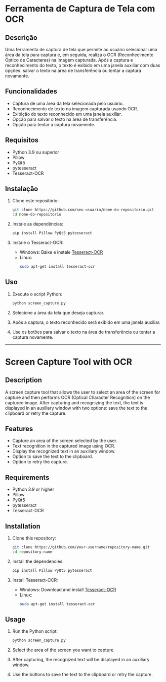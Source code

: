 # Ferramenta de Captura de Tela com OCR

## Descrição

Uma ferramenta de captura de tela que permite ao usuário selecionar uma área da tela para captura e, em seguida, realiza o OCR (Reconhecimento Óptico de Caracteres) na imagem capturada. Após a captura e reconhecimento do texto, o texto é exibido em uma janela auxiliar com duas opções: salvar o texto na área de transferência ou tentar a captura novamente.

## Funcionalidades

- Captura de uma área da tela selecionada pelo usuário.
- Reconhecimento de texto na imagem capturada usando OCR.
- Exibição do texto reconhecido em uma janela auxiliar.
- Opção para salvar o texto na área de transferência.
- Opção para tentar a captura novamente.

## Requisitos

- Python 3.9 ou superior
- Pillow
- PyQt5
- pytesseract
- Tesseract-OCR

## Instalação

1. Clone este repositório:
    ```sh
    git clone https://github.com/seu-usuario/nome-do-repositorio.git
    cd nome-do-repositorio
    ```

2. Instale as dependências:
    ```sh
    pip install Pillow PyQt5 pytesseract
    ```

3. Instale o Tesseract-OCR:
    - Windows: Baixe e instale [Tesseract-OCR](https://github.com/UB-Mannheim/tesseract/wiki)
    - Linux:
        ```sh
        sudo apt-get install tesseract-ocr
        ```

## Uso

1. Execute o script Python:
    ```sh
    python screen_capture.py
    ```

2. Selecione a área da tela que deseja capturar.
3. Após a captura, o texto reconhecido será exibido em uma janela auxiliar.
4. Use os botões para salvar o texto na área de transferência ou tentar a captura novamente.

---

# Screen Capture Tool with OCR

## Description

A screen capture tool that allows the user to select an area of the screen for capture and then performs OCR (Optical Character Recognition) on the captured image. After capturing and recognizing the text, the text is displayed in an auxiliary window with two options: save the text to the clipboard or retry the capture.

## Features

- Capture an area of the screen selected by the user.
- Text recognition in the captured image using OCR.
- Display the recognized text in an auxiliary window.
- Option to save the text to the clipboard.
- Option to retry the capture.

## Requirements

- Python 3.9 or higher
- Pillow
- PyQt5
- pytesseract
- Tesseract-OCR

## Installation

1. Clone this repository:
    ```sh
    git clone https://github.com/your-username/repository-name.git
    cd repository-name
    ```

2. Install the dependencies:
    ```sh
    pip install Pillow PyQt5 pytesseract
    ```

3. Install Tesseract-OCR:
    - Windows: Download and install [Tesseract-OCR](https://github.com/UB-Mannheim/tesseract/wiki)
    - Linux:
        ```sh
        sudo apt-get install tesseract-ocr
        ```

## Usage

1. Run the Python script:
    ```sh
    python screen_capture.py
    ```

2. Select the area of the screen you want to capture.
3. After capturing, the recognized text will be displayed in an auxiliary window.
4. Use the buttons to save the text to the clipboard or retry the capture.
